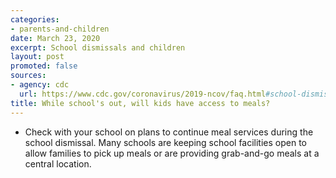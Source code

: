 ```yaml
---
categories:
- parents-and-children
date: March 23, 2020
excerpt: School dismissals and children
layout: post
promoted: false
sources:
- agency: cdc
  url: https://www.cdc.gov/coronavirus/2019-ncov/faq.html#school-dismissals
title: While school's out, will kids have access to meals?
---
```


* Check with your school on plans to continue meal services during the school dismissal. Many schools are keeping school facilities open to allow families to pick up meals or are providing grab-and-go meals at a central location.
